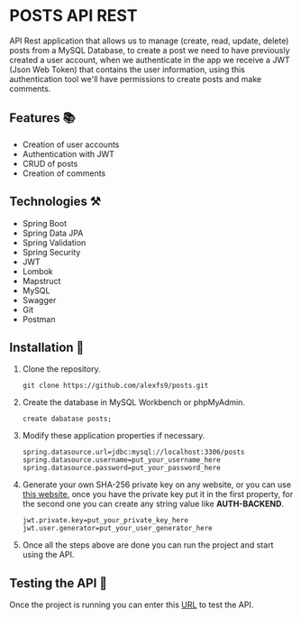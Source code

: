 
# POSTS API REST

API Rest application that allows us to manage (create, read, update, delete) posts from a MySQL Database, to create a post we need to have previously created a user account, when we authenticate in the app we receive a JWT (Json Web Token) that contains the user information, using this authentication tool we'll have permissions to create posts and make comments.


## Features 📚

- Creation of user accounts
- Authentication with JWT
- CRUD of posts
- Creation of comments


## Technologies ⚒️

- Spring Boot
- Spring Data JPA
- Spring Validation
- Spring Security
- JWT
- Lombok
- Mapstruct
- MySQL
- Swagger
- Git
- Postman


## Installation 🚀

1. Clone the repository.

    ```
    git clone https://github.com/alexfs9/posts.git
    ```

2. Create the database in MySQL Workbench or phpMyAdmin.

    ```
    create dabatase posts;
    ```

3. Modify these application properties if necessary.

    ```
    spring.datasource.url=jdbc:mysql://localhost:3306/posts
    spring.datasource.username=put_your_username_here
    spring.datasource.password=put_your_password_here
    ```

4. Generate your own SHA-256 private key on any website, or you can use [this website](https://tools.keycdn.com/sha256-online-generator), once you have the private key put it in the first property, for the second one you can create any string value like **AUTH-BACKEND**.

    ```
    jwt.private.key=put_your_private_key_here
    jwt.user.generator=put_your_user_generator_here
    ```

5. Once all the steps above are done you can run the project and start using the API.

## Testing the API 🧪

Once the project is running you can enter this [URL](http://localhost:8080/swagger-ui.html) to test the API.